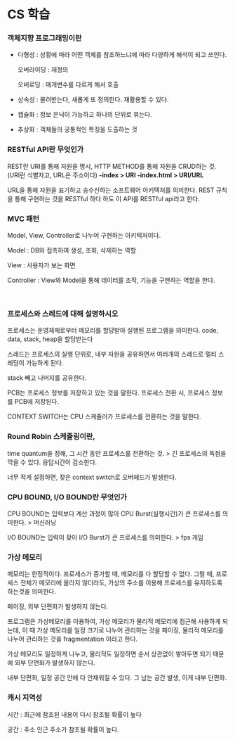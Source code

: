 # CS 학습

### 객체지향 프로그래밍이란

- 다형성 : 상황에 따라 어떤 객체를 참조하느냐에 따라 다양하게 해석이 되고 쓰인다.

  오버라이딩 : 재정의

  오버로딩 : 매개변수를 다르게 해서 호출

- 상속성 : 물려받는다, 새롭게 또 정의한다. 재활용할 수 있다.

- 캡슐화 : 정보 은닉이 가능하고 하나의 단위로 묶는다.

- 추상화 : 객체들의 공통적인 특징을 도출하는 것

### RESTful API란 무엇인가

REST란 URI를 통해 자원을 명시, HTTP METHOD를 통해 자원을 CRUD하는 것. (URI란 식별자고, URL은 주소이다) **-index > URI -index.html > URI/URL**

URL을 통해 자원을 표기하고 송수신하는 소프트웨어 아키텍처를 의미한다. REST 규칙을 통해 구현하는 것을 RESTful 하다 하도 이 API를 RESTful api라고 한다.

### MVC 패턴

Model, View, Controller로 나누어 구현하는 아키텍처이다.

Model : DB와 접촉하여 생성, 조회, 삭제하는 역할

View : 사용자가 보는 화면

Controller : View와 Model을 통해 데이터를 조작, 기능을 구현하는 역할을 한다.

<br>

### 프로세스와 스레드에 대해 설명하시오

프로세스는 운영체제로부터 메모리를 할당받아 실행된 프로그램을 의미한다. code, data, stack, heap을 할당받는다

스레드는 프로세스의 실행 단위로, 내부 자원을 공유하면서 여러개의 스레드로 멀티 스레딩이 가능하게 된다.

stack 빼고 나머지를 공유한다.



PCB는 프로세스 정보를 저장하고 있는 것을 말한다. 프로세스 전환 시, 프로세스 정보를 PCB에 저장된다.

CONTEXT SWITCH는 CPU 스케쥴러가 프로세스를 전환하는 것을 말한다.



### Round Robin 스케쥴링이란,

time quantum을 정해, 그 시간 동안 프로세스를 전환하는 것. > 긴 프로세스의 독점을 막을 수 있다. 응답시간이 감소한다.

너무 작게 설정하면, 잦은 context switch로 오버헤드가 발생한다.



### CPU BOUND, I/O BOUND란 무엇인가

CPU BOUND는 입력보다 계산 과정이 많아 CPU Burst(실행시간)가 큰 프로세스를 의미한다. > 머신러닝

I/O BOUND는 입력이 잦아 I/O Burst가 큰 프로세스를 의미한다. > fps 게임



### 가상 메모리

메모리는 한정적이다. 프로세스가 증가할 때, 메모리를 다 할당할 수 없다. 그럴 때, 프로세스 전체가 메모리에 올라지 않더라도, 가상의 주소를 이용해 프로세스를 유지하도록 하는것을 의미한다.

페이징, 외부 단편화가 발생하지 않는다.

프로그램은 가상메모리를 이용하여, 가상 메모리가 물리적 메모리에 접근해 사용하게 되는데,  이 때 가상 메모리를 일정 크기로 나누어 관리하는 것을 페이징, 물리적 메모리를 나누어 관리하는 것을 fragmentation 이라고 한다.

가상 메모리도 일정하게 나누고, 물리적도 일정하면 순서 상관없이 쌓아두면 되기 때문에 외부 단편화가 발생하지 않는다.

내부 단편화, 일정 공간 안에 다 안채워질 수 있다. 그 남는 공간 발생, 이게 내부 단편화.



### 캐시 지역성

시간 : 최근에 참조된 내용이 다시 참조될 확률이 높다

공간 : 주소 인근 주소가 참조될 확률이 높다.

<br>

